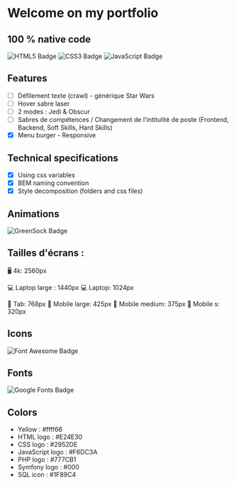 # Welcome on my portfolio 

## 100 % native code
![HTML5 Badge](https://img.shields.io/badge/HTML5-E34F26?logo=html5&logoColor=fff&style=flat) 
![CSS3 Badge](https://img.shields.io/badge/CSS3-1572B6?logo=css3&logoColor=fff&style=flat)
![JavaScript Badge](https://img.shields.io/badge/JavaScript-F7DF1E?logo=javascript&logoColor=000&style=flat)

## Features
- [ ] Défilement texte (crawl) - générique Star Wars
- [ ] Hover sabre laser
- [ ] 2 modes : Jedi & Obscur
- [ ] Sabres de compétences / Changement de l'intitulité de poste (Frontend, Backend, Soft Skills, Hard Skills)
- [x] Menu burger - Responsive

## Technical specifications
- [x] Using css variables
- [x] BEM naming convention
- [x] Style decomposition (folders and css files)

## Animations
![GreenSock Badge](https://img.shields.io/badge/GreenSock-88CE02?logo=greensock&logoColor=fff&style=flat)

## Tailles d'écrans : 

🖥 4k: 2560px

💻 Laptop large : 1440px
💻 Laptop: 1024px

📱 Tab: 768px
📱 Mobile large: 425px
📱 Mobile medium: 375px
📱 Mobile s: 320px

## Icons
![Font Awesome Badge](https://img.shields.io/badge/Font%20Awesome-528DD7?logo=fontawesome&logoColor=fff&style=flat)

## Fonts 
![Google Fonts Badge](https://img.shields.io/badge/Google%20Fonts-4285F4?logo=googlefonts&logoColor=fff&style=flat)

## Colors 
- Yellow : #ffff66
- HTML logo : #E24E30
- CSS logo : #2952DE
- JavaScript logo : #F6DC3A
- PHP logo : #777CB1
- Symfony logo : #000
- SQL icon : #1F89C4

